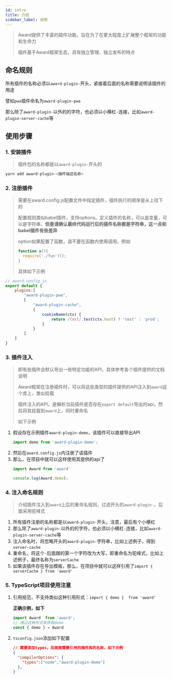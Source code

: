 ```yaml
---
id: intro
title: 介绍
sidebar_label: 说明
---
```


> Award提供了丰富的插件功能，旨在为了在更大程度上扩展整个框架的功能和生命力
>
> 插件基于Award框架生态，具有独立管理、独立发布的特点

## 命名规则

所有插件的名称必须以`award-plugin-`开头，紧接着后面的名称需要说明该插件的用途

譬如`pwa`插件命名为`award-plugin-pwa`

那么除了`award-plugin-`以外的的字符，也必须以小横杠`-`连接，比如`award-plugin-server-cache`等

## 使用步骤

### 1. 安装插件

> 插件包的名称都是以`award-plugin-`开头的

```sh
yarn add award-plugin-<插件描述名称>
```

### 2. 注册插件

> 需要在award.config.js配置文件中指定插件，插件执行的顺序是从上往下的
> 
> 配置规则类似babel插件，支持options。定义插件的名称，可以是变量，可以是字符串，**但是请确认最终代码运行后的插件名称都是字符串，这一点和babel插件有些差异**
>
> option如果配置了函数，请不要在函数内使用调用，例如
> ```js
> function a(){
>   require('./fun')();
> }
> ```
> 
> 具体如下示例
  
```js
// award.config.js
export default {
	plugins:[
		"award-plugin-pwa",
		[
			"award-plugin-cache",
			{
				cookieName(ctx) {
					return /test/.test(ctx.host) ? 'test' : 'prod';
				}
			}
		]
	]
}
```

### 3. 插件注入

> 即有些插件会默认导出一些特定功能的API，具体参考各个插件提供的文档说明
>
> Award框架在注册插件时，可以将这些类型的插件提供的API注入到`award`这个库上，类似挂载
>
> 插件注入的API，是解析当前插件是否存在`export default`导出的api，然后将其挂载到`award`上，同时重命名
> 
> 如下示例

1. 假设存在示例插件`award-plugin-demo`，该插件可以直接导出API
   ```js
   import demo from 'award-plugin-demo';
   ```
2. 然后在`award.config.js`内注册了该插件
3. 那么，在项目中就可以这样使用其提供的api了
   ```js
   import Award from 'award'

   console.log(Award.demo);
   ```

### 4. 注入命名规则

> 介绍插件注入到`award`上后的重命名规则，过滤开头的`award-plugin-`，后面采用驼峰式

1. 所有插件注册的名称都是以`award-plugin-`开头，注意，最后有个小横杠
2. 那么除了`award-plugin-`以外的的字符，也必须以小横杠`-`连接，比如`award-plugin-server-cache`等
3. 注入命名时，将忽略开头的`award-plugin-`字符串，比如上述例子，得到`server-cache`
4. 重命名，将这个`-`后面跟的第一个字符改为大写，即重命名为驼峰式，比如上述例子，最终名称为`serverCache`
5. 如果该插件存在导出模板，那么，在项目中就可以这样引用了`import { serverCache } from 'award'`

### 5. TypeScript项目使用注意

1. 引用规范，不支持类似这种引用形式：`import { demo }  from 'award'`

    **正确示例，如下**
    ```js
    import Award  from 'award';
    // 通过这种形式来获取demo
    const { demo } = Award
    ```
2. `tsconfig.json`添加如下配置

    ```json
    // 需要添加types，后面接需要引用的插件库的名称，如下示例
    {
      "compilerOptions": {
        "types":["node","award-plugin-demo"]
      },
    }
    ```